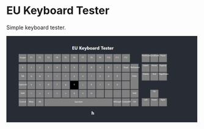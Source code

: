 # EU Keyboard Tester

Simple keyboard tester.

<img src="public/Keyboard.png" alt="keyboard" width="500"/>
